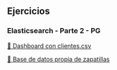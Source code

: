## Ejercicios

### Elasticsearch - Parte 2 - PG

[🧍 Dashboard con clientes.csv](clientes)

[👟 Base de datos propia de zapatillas](zapatillas)